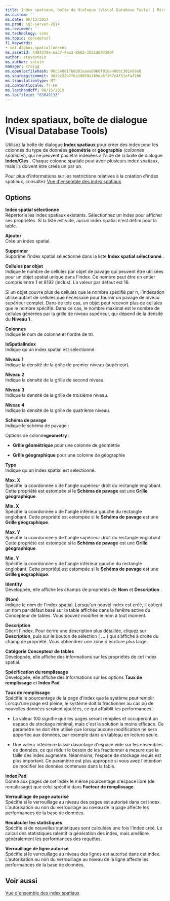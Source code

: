 ```yaml
---
title: Index spatiaux, boîte de dialogue (Visual Database Tools) | Microsoft Docs
ms.custom: ''
ms.date: 06/13/2017
ms.prod: sql-server-2014
ms.reviewer: ''
ms.technology: ssms
ms.topic: conceptual
f1_keywords:
- vdt.dlgbox.spatialindexes
ms.assetid: 4d84239a-68c7-4aa2-8602-2b51dd07260f
author: stevestein
ms.author: sstein
manager: craigg
ms.openlocfilehash: 00c5e0017b8d81eaea6960f016e40dbc381e69e8
ms.sourcegitcommit: 3026c22b7fba19059a769ea5f367c4f51efaf286
ms.translationtype: MT
ms.contentlocale: fr-FR
ms.lasthandoff: 06/15/2019
ms.locfileid: "63049133"
---
```

# <a name="spatial-indexes-dialog-box-visual-database-tools"></a>Index spatiaux, boîte de dialogue (Visual Database Tools)
  Utilisez la boîte de dialogue **Index spatiaux** pour créer des index pour les colonnes du type de données **géométrie** or **géographie** (*colonnes spatiales*), qui ne peuvent pas être indexées à l'aide de la boîte de dialogue **Index/Clés** . Chaque colonne spatiale peut avoir plusieurs index spatiaux, mais ils doivent être créés un par un.  
  
 Pour plus d'informations sur les restrictions relatives à la création d'index spatiaux, consultez [Vue d'ensemble des index spatiaux](../../relational-databases/spatial/spatial-indexes-overview.md).  
  
## <a name="options"></a>Options  
 **Index spatial sélectionné**  
 Répertorie les index spatiaux existants. Sélectionnez un index pour afficher ses propriétés. Si la liste est vide, aucun index spatial n'est défini pour la table.  
  
 **Ajouter**  
 Crée un index spatial.  
  
 **Supprimer**  
 Supprime l'index spatial sélectionné dans la liste **Index spatial sélectionné** .  
  
 **Cellules par objet**  
 Indique le nombre de cellules par objet de pavage qui peuvent être utilisées pour un objet spatial unique dans l'index. Ce nombre peut être un entier compris entre 1 et 8192 (inclus). La valeur par défaut est 16.  
  
 Si un objet couvre plus de cellules que le nombre spécifié par *n*, l'indexation utilise autant de cellules que nécessaire pour fournir un pavage de niveau supérieur complet. Dans de tels cas, un objet peut recevoir plus de cellules que le nombre spécifié. Dans ce cas, le nombre maximal est le nombre de cellules générées par la grille de niveau supérieur, qui dépend de la densité du **Niveau 1** .  
  
 **Colonnes**  
 Indique le nom de colonne et l'ordre de tri.  
  
 **IsSpatialIndex**  
 Indique qu'un index spatial est sélectionné.  
  
 **Niveau 1**  
 Indique la densité de la grille de premier niveau (supérieur).  
  
 **Niveau 2**  
 Indique la densité de la grille de second niveau.  
  
 **Niveau 3**  
 Indique la densité de la grille de troisième niveau.  
  
 **Niveau 4**  
 Indique la densité de la grille de quatrième niveau.  
  
 **Schéma de pavage**  
 Indique le schéma de pavage :  
  
 Options de colonne**geometry** :  
  
-   **Grille géométrique** pour une colonne de géométrie  
  
-   **Grille géographique** pour une colonne de géographie  
  
 **Type**  
 Indique qu'un index spatial est sélectionné.  
  
 **Max. X**  
 Spécifie la coordonnée x de l'angle supérieur droit du rectangle englobant. Cette propriété est estompée si le **Schéma de pavage** est une **Grille géographique**.  
  
 **Min. X**  
 Spécifie la coordonnée x de l'angle inférieur gauche du rectangle englobant. Cette propriété est estompée si le **Schéma de pavage** est une **Grille géographique**.  
  
 **Max. Y**  
 Spécifie la coordonnée y de l'angle supérieur droit du rectangle englobant. Cette propriété est estompée si le **Schéma de pavage** est une **Grille géographique**.  
  
 **Min. Y**  
 Spécifie la coordonnée y de l'angle inférieur gauche du rectangle englobant. Cette propriété est estompée si le **Schéma de pavage** est une **Grille géographique**.  
  
 **Identity**  
 Développée, elle affiche les champs de propriétés de **Nom** et **Description** .  
  
 **(Nom)**  
 Indique le nom de l'index spatial. Lorsqu'un nouvel index est créé, il obtient un nom par défaut basé sur la table affichée dans la fenêtre active du Concepteur de tables. Vous pouvez modifier le nom à tout moment.  
  
 **Description**  
 Décrit l'index. Pour écrire une description plus détaillée, cliquez sur **Description**, puis sur le bouton de sélection ( **...** ) qui s’affiche à droite du champ de propriété. Vous obtiendrez une zone d'écriture plus large.  
  
 **Catégorie Concepteur de tables**  
 Développée, elle affiche des informations sur les propriétés de cet index spatial.  
  
 **Spécification du remplissage**  
 Développée, elle affiche des informations sur les options **Taux de remplissage** et **Index Pad**.  
  
 **Taux de remplissage**  
 Spécifie le pourcentage de la page d'index que le système peut remplir. Lorsqu'une page est pleine, le système doit la fractionner au cas où de nouvelles données seraient ajoutées, ce qui affaiblit les performances.  
  
-   La valeur 100 signifie que les pages seront remplies et occuperont un espace de stockage minimal, mais c'est la solution la moins efficace. Ce paramètre ne doit être utilisé que lorsqu'aucune modification ne sera apportée aux données, par exemple dans un tableau en lecture seule.  
  
-   Une valeur inférieure laisse davantage d'espace vide sur les ensembles de données, ce qui réduit le besoin de les fractionner à mesure que la taille des index augmente. Néanmoins, l'espace de stockage requis est plus important. Ce paramètre est plus approprié si vous avez l'intention de modifier les données contenues dans la table.  
  
 **Index Pad**  
 Donne aux pages de cet index le même pourcentage d'espace libre (de remplissage) que celui spécifié dans **Facteur de remplissage**.  
  
 **Verrouillage de page autorisé**  
 Spécifie si le verrouillage au niveau des pages est autorisé dans cet index. L'autorisation ou non du verrouillage au niveau de la page affecte les performances de la base de données.  
  
 **Recalculer les statistiques**  
 Spécifie si de nouvelles statistiques sont calculées une fois l'index créé. Le calcul des statistiques ralentit la génération des index, mais améliore généralement les performances des requêtes.  
  
 **Verrouillage de ligne autorisé**  
 Spécifie si le verrouillage au niveau des lignes est autorisé dans cet index. L'autorisation ou non du verrouillage au niveau de la ligne affecte les performances de la base de données.  
  
## <a name="see-also"></a>Voir aussi  
 [Vue d'ensemble des index spatiaux](../../relational-databases/spatial/spatial-indexes-overview.md)  
  
  
